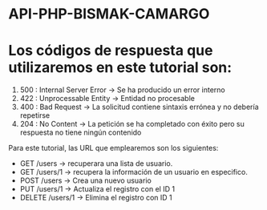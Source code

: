 # API-PHP-BISMAK-CAMARGO
 
# Los códigos de respuesta que utilizaremos en este tutorial son:


1. 500 : Internal Server Error → Se ha producido un error interno
2. 422 : Unprocessable Entity → Entidad no procesable
3. 400 : Bad Request → La solicitud contiene sintaxis errónea y no debería repetirse
4. 204 : No Content → La petición se ha completado con éxito pero su respuesta no tiene ningún contenido


Para este tutorial, las URL que emplearemos son los siguientes:


* GET /users → recuperara una lista de usuario.
* GET /users/1 → recupera la información de un usuario en especifico.
* POST /users → Crea una nuevo usuario
* PUT /users/1 → Actualiza el registro con el ID 1
* DELETE /users/1 → Elimina el registro con ID 1


